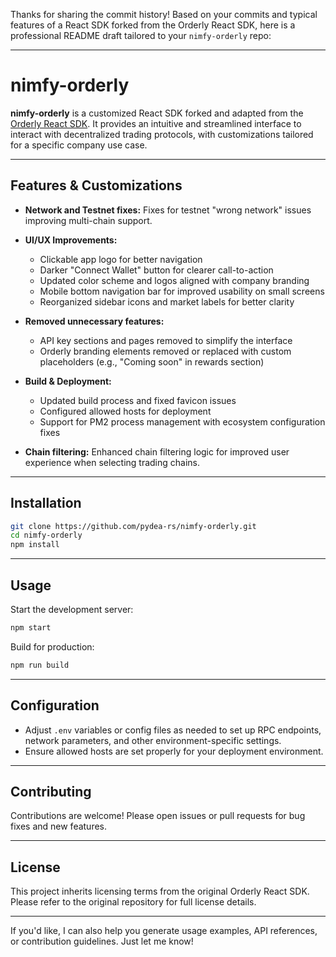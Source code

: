 Thanks for sharing the commit history! Based on your commits and typical features of a React SDK forked from the Orderly React SDK, here is a professional README draft tailored to your `nimfy-orderly` repo:

---

# nimfy-orderly

**nimfy-orderly** is a customized React SDK forked and adapted from the [Orderly React SDK](https://github.com/orderly-dev/orderly-web-sdk). It provides an intuitive and streamlined interface to interact with decentralized trading protocols, with customizations tailored for a specific company use case.

---

## Features & Customizations

- **Network and Testnet fixes:** Fixes for testnet "wrong network" issues improving multi-chain support.
- **UI/UX Improvements:**

  - Clickable app logo for better navigation
  - Darker "Connect Wallet" button for clearer call-to-action
  - Updated color scheme and logos aligned with company branding
  - Mobile bottom navigation bar for improved usability on small screens
  - Reorganized sidebar icons and market labels for better clarity

- **Removed unnecessary features:**

  - API key sections and pages removed to simplify the interface
  - Orderly branding elements removed or replaced with custom placeholders (e.g., "Coming soon" in rewards section)

- **Build & Deployment:**

  - Updated build process and fixed favicon issues
  - Configured allowed hosts for deployment
  - Support for PM2 process management with ecosystem configuration fixes

- **Chain filtering:** Enhanced chain filtering logic for improved user experience when selecting trading chains.

---

## Installation

```bash
git clone https://github.com/pydea-rs/nimfy-orderly.git
cd nimfy-orderly
npm install
```

---

## Usage

Start the development server:

```bash
npm start
```

Build for production:

```bash
npm run build
```

---

## Configuration

- Adjust `.env` variables or config files as needed to set up RPC endpoints, network parameters, and other environment-specific settings.
- Ensure allowed hosts are set properly for your deployment environment.

---

## Contributing

Contributions are welcome! Please open issues or pull requests for bug fixes and new features.

---

## License

This project inherits licensing terms from the original Orderly React SDK. Please refer to the original repository for full license details.

---

If you'd like, I can also help you generate usage examples, API references, or contribution guidelines. Just let me know!
